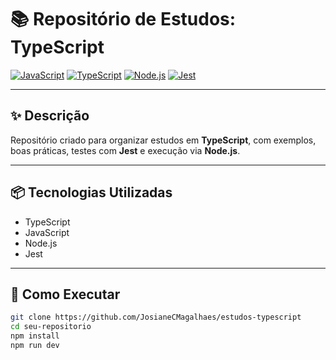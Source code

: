 # 📚 Repositório de Estudos: TypeScript

[![JavaScript](https://img.shields.io/badge/JavaScript-F7DF1E?style=for-the-badge&logo=javascript&logoColor=black)](https://developer.mozilla.org/pt-BR/docs/Web/JavaScript)
[![TypeScript](https://img.shields.io/badge/TypeScript-3178C6?style=for-the-badge&logo=typescript&logoColor=white)](https://www.typescriptlang.org/)
[![Node.js](https://img.shields.io/badge/Node.js-339933?style=for-the-badge&logo=node.js&logoColor=white)](https://nodejs.org/)
[![Jest](https://img.shields.io/badge/Jest-C21325?style=for-the-badge&logo=jest&logoColor=white)](https://jestjs.io/)


---

## ✨ Descrição

Repositório criado para organizar estudos em **TypeScript**, com exemplos, boas práticas, testes com **Jest** e execução via **Node.js**.

---

## 📦 Tecnologias Utilizadas

- TypeScript
- JavaScript
- Node.js
- Jest

---

## 🚀 Como Executar

```bash
git clone https://github.com/JosianeCMagalhaes/estudos-typescript
cd seu-repositorio
npm install
npm run dev
